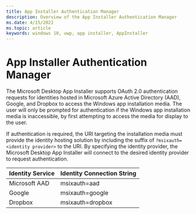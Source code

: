 ```yaml
---
title: App Installer Authentication Manager
description: Overview of the App Installer Authentication Manager
ms.date: 4/15/2021
ms.topic: article
keywords: windows 10, uwp, app installer, AppInstaller
---
```


# App Installer Authentication Manager

The Microsoft Desktop App Installer supports OAuth 2.0 authentication requests for identities hosted in Microsoft Azure Active Directory (AAD), Google, and Dropbox to access the Windows app installation media. The user will only be prompted for authentication if the Windows app installation media is inaccessible, by first attempting to access the media for display to the user. 

If authentication is required, the URI targeting the installation media must provide the identity hosting solution by including the suffix of `?msixauth=<identity provider>` to the URI. By specifying the identity provider, the Microsoft Desktop App Installer will connect to the desired identity provider to request authentication.

| Identity Service  | Identity Connection String  |
|-------------------|-----------------------------|
| Microsoft AAD     | msixauth=aad                |
| Google            | msixauth=google             |
| Dropbox           | msixauth=dropbox            |

